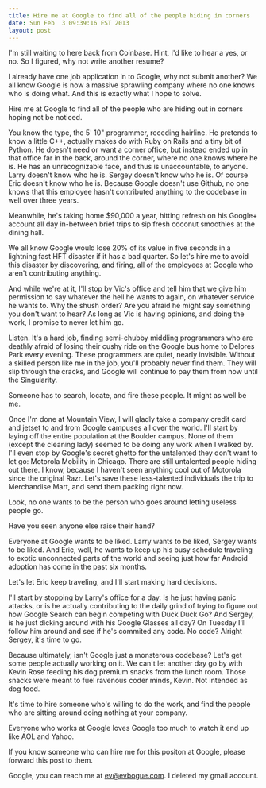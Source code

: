 ```yaml
---
title: Hire me at Google to find all of the people hiding in corners
date: Sun Feb  3 09:39:16 EST 2013
layout: post
---
```


I'm still waiting to here back from Coinbase. Hint, I'd like to hear a yes, or no. So I figured, why not write another resume?

I already have one job application in to Google, why not submit another? We all know Google is now a massive sprawling company where no one knows who is doing what. And this is exactly what I hope to solve.

Hire me at Google to find all of the people who are hiding out in corners hoping not be noticed. 

You know the type, the 5' 10" programmer, receding hairline. He pretends to know a little C++, actually makes do with Ruby on Rails and a tiny bit of Python. He doesn't need or want a corner office, but instead ended up in that office far in the back, around the corner, where no one knows where he is. He has an unrecognizable face, and thus is unaccountable, to anyone. Larry doesn't know who he is. Sergey doesn't know who he is. Of course Eric doesn't know who he is. Because Google doesn't use Github, no one knows that this employee hasn't contributed anything to the codebase in well over three years. 

Meanwhile, he's taking home $90,000 a year, hitting refresh on his Google+ account all day in-between brief trips to sip fresh coconut smoothies at the dining hall.

We all know Google would lose 20% of its value in five seconds in a lightning fast HFT disaster if it has a bad quarter. So let's hire me to avoid this disaster by discovering, and firing, all of the employees at Google who aren't contributing anything.

And while we're at it, I'll stop by Vic's office and tell him that we give him permission to say whatever the hell he wants to again, on whatever service he wants to. Why the shush order? Are you afraid he might say something you don't want to hear? As long as Vic is having opinions, and doing the work, I promise to never let him go.

Listen. It's a hard job, finding semi-chubby middling programmers who are deathly afraid of losing their cushy ride on the Google bus home to Delores Park every evening. These programmers are quiet, nearly invisible. Without a skilled person like me in the job, you'll probably never find them. They will slip through the cracks, and Google will continue to pay them from now until the Singularity. 

Someone has to search, locate, and fire these people. It might as well be me.

Once I'm done at Mountain View, I will gladly take a company credit card and jetset to and from Google campuses all over the world. I'll start by laying off the entire population at the Boulder campus. None of them (except the cleaning lady) seemed to be doing any work when I walked by. I'll even stop by Google's secret ghetto for the untalented they don't want to let go: Motorola Mobility in Chicago. There are still untalented people hiding out there. I know, because I haven't seen anything cool out of Motorola since the original Razr. Let's save these less-talented individuals the trip to Merchandise Mart, and send them packing right now.

Look, no one wants to be the person who goes around letting useless people go. 

Have you seen anyone else raise their hand? 

Everyone at Google wants to be liked. Larry wants to be liked, Sergey wants to be liked. And Eric, well, he wants to keep up his busy schedule traveling to exotic unconnected parts of the world and seeing just how far Android adoption has come in the past six months. 

Let's let Eric keep traveling, and I'll start making hard decisions.

I'll start by stopping by Larry's office for a day. Is he just having panic attacks, or is he actually contributing to the daily grind of trying to figure out how Google Search can begin competing with Duck Duck Go? And Sergey, is he just dicking around with his Google Glasses all day? On Tuesday I'll follow him around and see if he's commited any code. No code? Alright Sergey, it's time to go.

Because ultimately, isn't Google just a monsterous codebase? Let's get some people actually working on it. We can't let another day go by with Kevin Rose feeding his dog premium snacks from the lunch room. Those snacks were meant to fuel ravenous coder minds, Kevin. Not intended as dog food. 

It's time to hire someone who's willing to do the work, and find the people who are sitting around doing nothing at your company.

Everyone who works at Google loves Google too much to watch it end up like AOL and Yahoo.

If you know someone who can hire me for this positon at Google, please forward this post to them.

Google, you can reach me at ev@evbogue.com. I deleted my gmail account.
